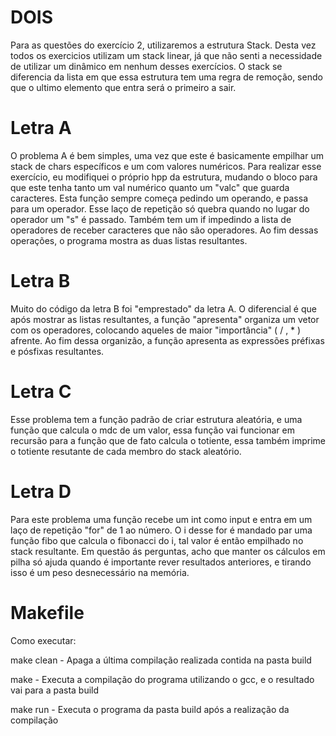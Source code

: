 # DOIS

Para as questões do exercício 2, utilizaremos a estrutura Stack. Desta vez todos os exercicios utilizam um stack linear, já que não senti a necessidade de utilizar um dinâmico em nenhum desses exercícios. O stack se diferencia da lista em que essa estrutura tem uma regra de remoção, sendo que o ultimo elemento que entra será o primeiro a sair. 

# Letra A

O problema A é bem simples, uma vez que este é basicamente empilhar um stack de chars específicos e um com valores numéricos. Para realizar esse exercício, eu modifiquei o próprio hpp da estrutura, mudando o bloco para que este tenha tanto um val numérico quanto um "valc" que guarda caracteres. Esta função sempre começa pedindo um operando, e passa para um operador. Esse laço de repetição só quebra quando no lugar do operador um "s" é passado. Também tem um if impedindo a lista de operadores de receber caracteres que não são operadores. Ao fim dessas operações, o programa mostra as duas listas resultantes.

# Letra B

Muito do código da letra B foi "emprestado" da letra A. O diferencial é que após mostrar as listas resultantes, a função "apresenta" organiza um vetor com os operadores, colocando aqueles de maior "importância" ( / , * ) afrente. Ao fim dessa organizão, a função apresenta as expressões préfixas e pósfixas resultantes.

# Letra C

Esse problema tem a função padrão de criar estrutura aleatória, e uma função que calcula o mdc de um valor, essa função vai funcionar em recursão para a função que de fato calcula o totiente, essa também imprime o totiente resutante de cada membro do stack aleatório.

# Letra D

Para este problema uma função recebe um int como input e entra em um laço de repetição "for" de 1 ao número. O i desse for é mandado par uma função fibo que calcula o fibonacci do i, tal valor é então empilhado no stack resultante. Em questão ás perguntas, acho que manter os cálculos em pilha só ajuda quando é importante rever resultados anteriores, e tirando isso é um peso desnecessário na memória.

# Makefile

Como executar:

  make clean - Apaga a última compilação realizada contida na pasta build
  
  make - Executa a compilação do programa utilizando o gcc, e o resultado vai para a pasta build
  
  make run - Executa o programa da pasta build após a realização da compilação
